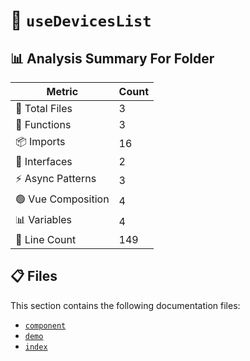 # 📁 `useDevicesList`

## 📊 Analysis Summary For Folder

| Metric | Count |
|--------|-------|
| 📁 Total Files | 3 |
| 🔧 Functions | 3 |
| 📦 Imports | 16 |
| 📐 Interfaces | 2 |
| ⚡ Async Patterns | 3 |
| 🟢 Vue Composition | 4 |
| 📊 Variables | 4 |
| 🔢 Line Count | 149 |


## 📋 Files

This section contains the following documentation files:

- [`component`](./component.md)
- [`demo`](./demo.md)
- [`index`](./index.md)